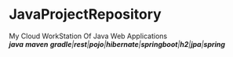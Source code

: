 # JavaProjectRepository
My Cloud WorkStation Of Java Web  Applications <br>
<i> <b>java</b> <b>maven</b> <b>gradle</b>|<b>rest</b>|<b>pojo</b>|<b>hibernate</b>|<b>springboot</b>|<b>h2</b>|<b>jpa</b>|<b>spring</b></i>
